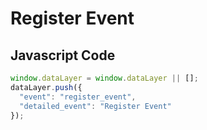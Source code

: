 # Register Event

### 

## Javascript Code
```js
window.dataLayer = window.dataLayer || [];
dataLayer.push({
  "event": "register_event",
  "detailed_event": "Register Event"
});
```








